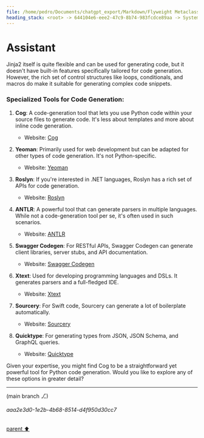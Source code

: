 ```yaml
---
file: /home/pedro/Documents/chatgpt_export/Markdown/Flyweight Metaclass for Models.md
heading_stack: <root> -> 644104e6-eee2-47c9-8b74-983fcdce89aa -> System -> c734da8b-007e-4793-a988-4ab6af4a8c7f -> System -> aaa21a84-fb1c-420d-a200-7e9ff8bd1dca -> User -> cc118a5e-cea7-4eb5-8a55-2d298a0eb3e4 -> Assistant -> aee36206-2846-4af8-97fc-c08ea32d04f7 -> Assistant -> fe5d834e-f4ba-4d75-a77b-b419a41172d6 -> Tool -> 3cc5cb2f-9bf2-4ec7-b730-4b7a6e37379d -> Assistant -> aaa2c0bf-efc0-41ea-9394-4821c3fecdd6 -> User -> 7770a31d-c47b-48a5-9a87-cd318296e663 -> Assistant -> 186f96c5-6c2e-4c78-90de-dfcc8ee777fc -> Tool -> c7e4a869-cad6-4bc6-8ce6-a57f1c21d6a5 -> Assistant -> aaa25436-2417-4590-99f2-b2c737ebd76e -> User -> 19cc38f8-b99d-499e-968a-3b533d806593 -> System -> 5827125a-b24e-4d18-86f6-470e815d7c30 -> Assistant -> 2514e975-d6c8-40fa-82d6-b29ba3ca3f5b -> Tool -> c413c192-dbfa-4cd5-b113-6201359a48c4 -> Assistant -> aaa26c46-7fbc-40e0-84af-8ed1af29aead -> User -> 506d9386-4909-4f98-b93b-918b5195353d -> Assistant -> 8d250109-2a1c-441d-ba2a-308f0a29d4ee -> Tool -> 3f71f78a-f0ab-414d-8582-4eb8ac0509a1 -> Assistant -> aaa2ffb7-f72c-40d5-966d-14e571c53329 -> User -> e807b595-379e-4edb-8fe6-eaa3da99bfe9 -> Assistant -> 1. `eval` and `exec` -> aaa25a0d-f0e8-4bd4-a669-466936b2c926 -> User -> a8b4ec28-b54d-42a8-9869-1f9003b5d03d -> Assistant -> 1. String Interpolation and Formatting -> 2. Template Engines -> 3. Abstract Syntax Trees (AST) -> 4. Code Objects -> 5. External Code Generators -> Considerations: -> aaa2160c-f02b-435f-b83d-e90262137062 -> User -> d53f0445-e6dd-4877-87d0-888ed58ebb6a -> Assistant
---
```

# Assistant

Jinja2 itself is quite flexible and can be used for generating code, but it doesn't have built-in features specifically tailored for code generation. However, the rich set of control structures like loops, conditionals, and macros do make it suitable for generating complex code snippets.

### Specialized Tools for Code Generation:

1. **Cog**: A code-generation tool that lets you use Python code within your source files to generate code. It's less about templates and more about inline code generation.
   - Website: [Cog](https://nedbatchelder.com/code/cog/)
   
2. **Yeoman**: Primarily used for web development but can be adapted for other types of code generation. It's not Python-specific.
   - Website: [Yeoman](http://yeoman.io/)
  
3. **Roslyn**: If you're interested in .NET languages, Roslyn has a rich set of APIs for code generation.
   - Website: [Roslyn](https://github.com/dotnet/roslyn)

4. **ANTLR**: A powerful tool that can generate parsers in multiple languages. While not a code-generation tool per se, it's often used in such scenarios.
   - Website: [ANTLR](https://www.antlr.org/)

5. **Swagger Codegen**: For RESTful APIs, Swagger Codegen can generate client libraries, server stubs, and API documentation.
   - Website: [Swagger Codegen](https://swagger.io/tools/swagger-codegen/)

6. **Xtext**: Used for developing programming languages and DSLs. It generates parsers and a full-fledged IDE.
   - Website: [Xtext](https://www.eclipse.org/Xtext/)

7. **Sourcery**: For Swift code, Sourcery can generate a lot of boilerplate automatically.
   - Website: [Sourcery](https://github.com/krzysztofzablocki/Sourcery)

8. **Quicktype**: For generating types from JSON, JSON Schema, and GraphQL queries.
   - Website: [Quicktype](https://quicktype.io/)

Given your expertise, you might find Cog to be a straightforward yet powerful tool for Python code generation. Would you like to explore any of these options in greater detail?

---

(main branch ⎇)
###### aaa2e3d0-1e2b-4b68-8514-d4f950d30cc7
[parent ⬆️](#3f71f78a-f0ab-414d-8582-4eb8ac0509a1)
